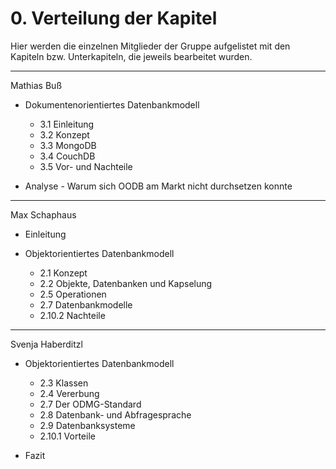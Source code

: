 # 0. Verteilung der Kapitel

Hier werden die einzelnen Mitglieder der Gruppe aufgelistet mit den Kapiteln bzw. Unterkapiteln, die jeweils bearbeitet wurden.

---

Mathias Buß

- Dokumentenorientiertes Datenbankmodell
  - 3.1 Einleitung
  - 3.2 Konzept
  - 3.3 MongoDB
  - 3.4 CouchDB
  - 3.5 Vor- und Nachteile

- Analyse - Warum sich OODB am Markt nicht durchsetzen konnte   
   
---   
   
Max Schaphaus

- Einleitung

- Objektorientiertes Datenbankmodell
  - 2.1 Konzept
  - 2.2 Objekte, Datenbanken und Kapselung
  - 2.5 Operationen
  - 2.7 Datenbankmodelle
  - 2.10.2 Nachteile   

---
   
Svenja Haberditzl   

- Objektorientiertes Datenbankmodell
  - 2.3 Klassen
  - 2.4 Vererbung
  - 2.7 Der ODMG-Standard
  - 2.8 Datenbank- und Abfragesprache
  - 2.9 Datenbanksysteme
  - 2.10.1 Vorteile   

- Fazit





